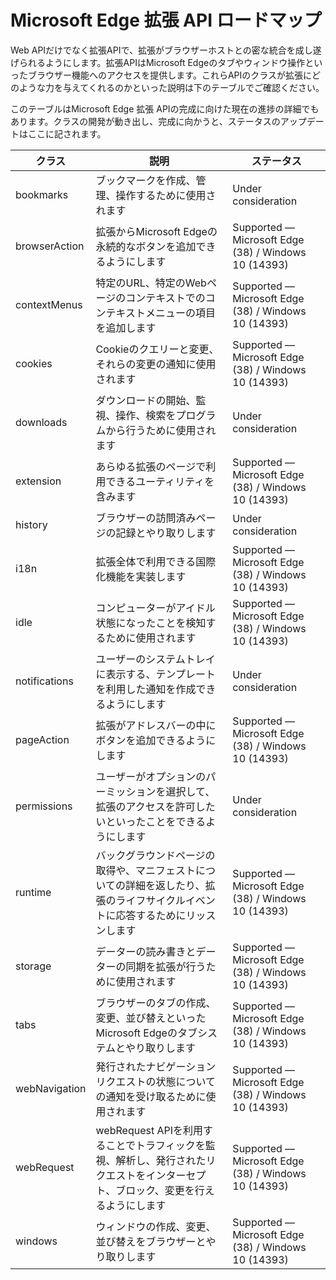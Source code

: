 # Microsoft Edge 拡張 API ロードマップ

Web APIだけでなく拡張APIで、拡張がブラウザーホストとの密な統合を成し遂げられるようにします。拡張APIはMicrosoft Edgeのタブやウィンドウ操作といったブラウザー機能へのアクセスを提供します。これらAPIのクラスが拡張にどのような力を与えてくれるのかといった説明は下のテーブルでご確認ください。

このテーブルはMicrosoft Edge 拡張 APIの完成に向けた現在の進捗の詳細でもあります。クラスの開発が動き出し、完成に向かうと、ステータスのアップデートはここに記されます。

| クラス         | 説明 | ステータス
|---------------|--------------|---------------------|
|bookmarks     | ブックマークを作成、管理、操作するために使用されます | Under consideration |
|browserAction | 拡張からMicrosoft Edgeの永続的なボタンを追加できるようにします | Supported — Microsoft Edge (38) / Windows 10 (14393)
|contextMenus  | 特定のURL、特定のWebページのコンテキストでのコンテキストメニューの項目を追加します | Supported — Microsoft Edge (38) / Windows 10 (14393)
|cookies       | Cookieのクエリーと変更、それらの変更の通知に使用されます | Supported — Microsoft Edge (38) / Windows 10 (14393) |
|downloads     | ダウンロードの開始、監視、操作、検索をプログラムから行うために使用されます | Under consideration |
|extension     | あらゆる拡張のページで利用できるユーティリティを含みます | Supported — Microsoft Edge (38) / Windows 10 (14393)      |
|history       | ブラウザーの訪問済みページの記録とやり取りします | Under consideration |
|i18n          | 拡張全体で利用できる国際化機能を実装します | Supported — Microsoft Edge (38) / Windows 10 (14393)      |
|idle          | コンピューターがアイドル状態になったことを検知するために使用されます | Supported — Microsoft Edge (38) / Windows 10 (14393) |
|notifications | ユーザーのシステムトレイに表示する、テンプレートを利用した通知を作成できるようにします | Under consideration |
|pageAction    | 拡張がアドレスバーの中にボタンを追加できるようにします | Supported — Microsoft Edge (38) / Windows 10 (14393)      |
|permissions   | ユーザーがオプションのパーミッションを選択して、拡張のアクセスを許可したいといったことをできるようにします | Under consideration
|runtime       | バックグラウンドページの取得や、マニフェストについての詳細を返したり、拡張のライフサイクルイベントに応答するためにリッスンします | Supported — Microsoft Edge (38) / Windows 10 (14393)
|storage       | データーの読み書きとデーターの同期を拡張が行うために使用されます | Supported — Microsoft Edge (38) / Windows 10 (14393)
|tabs          | ブラウザーのタブの作成、変更、並び替えといったMicrosoft Edgeのタブシステムとやり取りします | Supported — Microsoft Edge (38) / Windows 10 (14393)
|webNavigation | 発行されたナビゲーションリクエストの状態についての通知を受け取るために使用されます | Supported — Microsoft Edge (38) / Windows 10 (14393)
|webRequest    | webRequest APIを利用することでトラフィックを監視、解析し、発行されたリクエストをインターセプト、ブロック、変更を行えるようにします | Supported — Microsoft Edge (38) / Windows 10 (14393)
|windows       | ウィンドウの作成、変更、並び替えをブラウザーとやり取りします | Supported — Microsoft Edge (38) / Windows 10 (14393)
